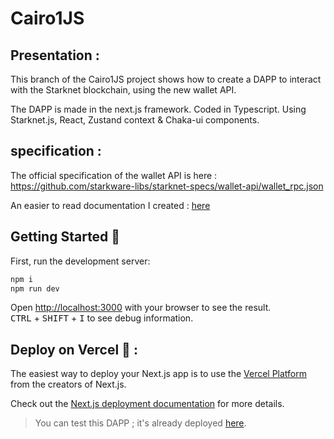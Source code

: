 # Cairo1JS

## Presentation :

This branch of the Cairo1JS project shows how to create a DAPP to interact with the Starknet blockchain, using the new wallet API.  


The DAPP is made in the next.js framework. Coded in Typescript. Using Starknet.js, React, Zustand context & Chaka-ui components.

## specification :

The official specification of the wallet API is here : https://github.com/starkware-libs/starknet-specs/wallet-api/wallet_rpc.json

An easier to read documentation I created :  [here](doc/walletAPIspec.md)

## Getting Started 🚀

First, run the development server:

```bash
npm i
npm run dev
```

Open [http://localhost:3000](http://localhost:3000) with your browser to see the result.  
<kbd>CTRL</kbd> + <kbd>SHIFT</kbd> + <kbd>I</kbd> to see debug information.

## Deploy on Vercel 🎊 :

The easiest way to deploy your Next.js app is to use the [Vercel Platform](https://vercel.com/new?utm_medium=default-template&filter=next.js&utm_source=create-next-app&utm_campaign=create-next-app-readme) from the creators of Next.js.

Check out the [Next.js deployment documentation](https://nextjs.org/docs/deployment) for more details.

> You can test this DAPP ; it's already deployed [here](https://cairo1-js-git-testWalletAccount-philipper26.vercel.app/).
